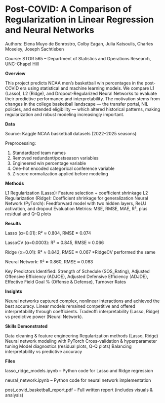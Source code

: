 # Post-COVID: A Comparison of Regularization in Linear Regression and Neural Networks
Authors: Elena Muyo de Bonrostro, Colby Eagan, Julia Katsoulis, Charles Moseley, Joseph Sachtleben

Course: STOR 565 – Department of Statistics and Operations Research, UNC-Chapel Hill

**Overview**

This project predicts NCAA men’s basketball win percentages in the post-COVID era using statistical and machine learning models. We compare L1 (Lasso), L2 (Ridge), and Dropout-Regularized Neural Networks to evaluate their predictive performance and interpretability.
The motivation stems from changes in the college basketball landscape — the transfer portal, NIL policies, and extended eligibility — which altered historical patterns, making regularization and robust modeling increasingly important.

**Data**

Source: Kaggle NCAA basketball datasets (2022–2025 seasons)

Preprocessing:

1. Standardized team names
2. Removed redundant/postseason variables
3. Engineered win percentage variable
4. One-hot encoded categorical conference variable
5. Z-score normalization applied before modeling

**Methods**

L1 Regularization (Lasso): Feature selection + coefficient shrinkage
L2 Regularization (Ridge): Coefficient shrinkage for generalization
Neural Network (PyTorch): Feedforward model with two hidden layers, ReLU activation, and dropout
Evaluation Metrics: MSE, RMSE, MAE, R², plus residual and Q-Q plots

**Results**

Lasso (α=0.01): R² ≈ 0.804, RMSE ≈ 0.074

LassoCV (α=0.0003): R² ≈ 0.845, RMSE ≈ 0.066

Ridge (α=0.01): R² ≈ 0.842, RMSE ≈ 0.067 *RidgeCV performed the same

Neural Network: R² ≈ 0.860, RMSE ≈ 0.063

Key Predictors Identified: Strength of Schedule (SOS_Rating), Adjusted Offensive Efficiency (ADJOE), Adjusted Defensive Efficiency (ADJDE), Effective Field Goal % (Offense & Defense), Turnover Rates

**Insights**

Neural networks captured complex, nonlinear interactions and achieved the best accuracy.
Linear models remained competitive and offered interpretability through coefficients.
Tradeoff: interpretability (Lasso, Ridge) vs predictive power (Neural Network).

**Skills Demonstrated**

Data cleaning & feature engineering
Regularization methods (Lasso, Ridge)
Neural network modeling with PyTorch
Cross-validation & hyperparameter tuning
Model diagnostics (residual plots, Q-Q plots)
Balancing interpretability vs predictive accuracy

**Files**

lasso_ridge_models.ipynb – Python code for Lasso and Ridge regression

neural_network.ipynb – Python code for neural network implementation

post_covid_basketball_report.pdf – Full written report (includes visuals & analysis)
